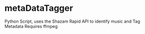 # metaDataTagger
Python Script, uses the Shazam Rapid API to identify music and Tag Metadata
Requires ffmpeg
